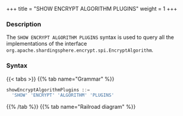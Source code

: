 +++
title = "SHOW ENCRYPT ALGORITHM PLUGINS"
weight = 1
+++

### Description

The `SHOW ENCRYPT ALGORITHM PLUGINS` syntax is used to query all the implementations of the interface `org.apache.shardingsphere.encrypt.spi.EncryptAlgorithm`.

### Syntax

{{< tabs >}}
{{% tab name="Grammar" %}}
```sql
showEncryptAlgorithmPlugins ::=
  'SHOW' 'ENCRYPT' 'ALGORITHM' 'PLUGINS'
```
{{% /tab %}}
{{% tab name="Railroad diagram" %}}
<iframe frameborder="0" name="diagram" id="diagram" width="100%" height="100%"></iframe>
{{% /tab %}}
{{< /tabs >}}

### Return Value Description

| Columns      | Description  |
|--------------|--------------|
| type         | type         |
| type_aliases | type aliases |
| description  | description  |

### Example

- Query all the implementations for `org.apache.shardingsphere.encrypt.spi.EncryptAlgorithm` interface

```sql
SHOW ENCRYPT ALGORITHM PLUGINS
```

```sql
SHOW ENCRYPT ALGORITHM PLUGINS;
+------+--------------+-------------+
| type | type_aliases | description |
+------+--------------+-------------+
| AES  |              |             |
| MD5  |              |             |
+------+--------------+-------------+
2 rows in set (0.06 sec)
```

### Reserved word

`SHOW`, `ENCRYPT`, `ALGORITHM`, `PLUGINS`

### Related links

- [Reserved word](/en/user-manual/shardingsphere-proxy/distsql/syntax/reserved-word/)
